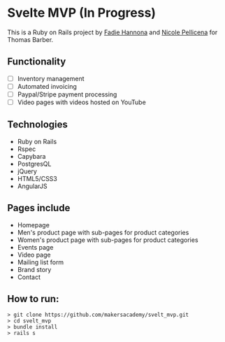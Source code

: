 Svelte MVP (In Progress)
========================
This is a Ruby on Rails project by [Fadie Hannona](https://github.com/fadieh)
and [Nicole Pellicena](https://github.com/nicolepell) for Thomas Barber.

Functionality
-------------
- [ ] Inventory management
- [ ] Automated invoicing
- [ ] Paypal/Stripe payment processing
- [ ] Video pages with videos hosted on YouTube

Technologies
------------
- Ruby on Rails
- Rspec
- Capybara
- PostgresQL
- jQuery
- HTML5/CSS3
- AngularJS

Pages include
-------------
- Homepage
- Men's product page with sub-pages for product categories
- Women's product page with sub-pages for product categories
- Events page
- Video page
- Mailing list form
- Brand story
- Contact

How to run:
-----------
```
> git clone https://github.com/makersacademy/svelt_mvp.git
> cd svelt_mvp
> bundle install
> rails s
```
